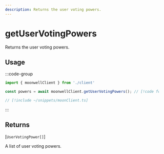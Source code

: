 ```yaml
---
description: Returns the user voting powers.
---
```


# getUserVotingPowers

Returns the user voting powers.

## Usage

:::code-group

```ts twoslash [example.ts]
import { moonwellClient } from './client'

const powers = await moonwellClient.getUserVotingPowers(); // [!code focus]
```

```ts twoslash [client.ts] filename="client.ts"
// [!include ~/snippets/moonClient.ts]
```

:::

## Returns

[`UserVotingPower[]`]<!-- /docs/glossary/types#user-voting-power -->

A list of user voting powers.

<!-- ## Parameters

### includeLiquidStakingRewards

- **Type:** `boolean`

Whether to include liquid staking rewards in the response.

```ts twoslash
// [!include ~/snippets/moonClient.ts]
// ---cut---
const markets = await moonwellClient.getMarkets({
  includeLiquidStakingRewards: true // [!code focus]
})
``` -->